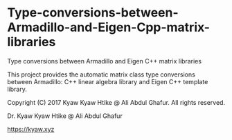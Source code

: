 # Type-conversions-between-Armadillo-and-Eigen-Cpp-matrix-libraries
Type conversions between Armadillo and Eigen C++ matrix libraries

This project provides the automatic matrix class type conversions between Armadillo: C++ linear algebra library and Eigen C++ template library.


Copyright (C) 2017 Kyaw Kyaw Htike @ Ali Abdul Ghafur. All rights reserved.



Dr. Kyaw Kyaw Htike @ Ali Abdul Ghafur



https://kyaw.xyz
